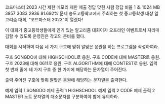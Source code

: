 코드마스터 2023
시간 제한	메모리 제한	제출	정답	맞힌 사람	정답 비율
1 초	1024 MB	3857	3083	2936	81.692%
문제
송도고등학교에서 주최하는 첫 중고등학생 대상 알고리즘 대회, "코드마스터 2023"이 열렸다!

이 대회가 중고등학생들에게 인기 있는 알고리즘 대회이자 오프라인 이벤트로서 자리매김할 수 있도록 운영진은 각고의 준비를 했다.

대회를 시작하며 다음 네 가지 구호에 맞춰 알맞은 응원을 하는 프로그램을 작성하여라.

구호 SONGDO에 대해 HIGHSCHOOL로 응원.
구호 CODE에 대해 MASTER로 응원.
구호 2023에 대해 0611로 응원.
구호 ALGORITHM에 대해 CONTEST로 응원.
입력
첫 번째 줄에 네 가지 구호 중 한 가지에 해당하는 문자열이 주어진다.

출력
주어진 구호에 맞춰 알맞은 응원에 해당하는 문자열을 출력한다.

예제 입력 1 
SONGDO
예제 출력 1 
HIGHSCHOOL
예제 입력 2 
CODE
예제 출력 2 
MASTER
노트
문자열의 대소문자를 구분하여야 함에 유의하라.

